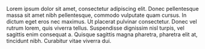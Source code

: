 Lorem ipsum dolor sit amet, consectetur adipiscing elit. Donec pellentesque massa sit amet nibh pellentesque, commodo vulputate quam cursus. In dictum eget eros nec maximus. Ut placerat pulvinar consectetur. Donec vel rutrum lorem, quis viverra tellus. Suspendisse dignissim nisl turpis, vel sagittis enim consequat a. Quisque sagittis magna pharetra, pharetra elit at, tincidunt nibh. Curabitur vitae viverra dui. 